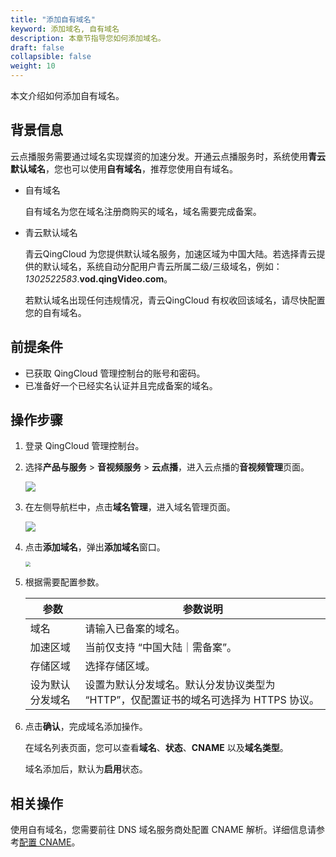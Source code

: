 ```yaml
---
title: "添加自有域名"
keyword: 添加域名, 自有域名
description: 本章节指导您如何添加域名。
draft: false
collapsible: false
weight: 10
---
```


本文介绍如何添加自有域名。

## 背景信息

云点播服务需要通过域名实现媒资的加速分发。开通云点播服务时，系统使用**青云默认域名**，您也可以使用**自有域名**，推荐您使用自有域名。

- 自有域名

  自有域名为您在域名注册商购买的域名，域名需要完成备案。

- 青云默认域名

  青云QingCloud 为您提供默认域名服务，加速区域为中国大陆。若选择青云提供的默认域名，系统自动分配用户青云所属二级/三级域名，例如：*1302522583*.**vod.qingVideo.com**。

  若默认域名出现任何违规情况，青云QingCloud 有权收回该域名，请尽快配置您的自有域名。

## 前提条件

- 已获取 QingCloud 管理控制台的账号和密码。
- 已准备好一个已经实名认证并且完成备案的域名。

## 操作步骤

1. 登录 QingCloud 管理控制台。

2. 选择**产品与服务** > **音视频服务** > **云点播**，进入云点播的**音视频管理**页面。

   ![](/audio_and_video/vod/_images/um_video_list.png)

3. 在左侧导航栏中，点击**域名管理**，进入域名管理页面。

   ![](/audio_and_video/vod/_images/um_domain_list.png)

4. 点击**添加域名**，弹出**添加域名**窗口。

   <img src="/audio_and_video/vod/_images/um_domain_win.png" style="zoom:50%;" />

5. 根据需要配置参数。

   | 参数             | 参数说明                                                     |
   | ---------------- | ------------------------------------------------------------ |
   | 域名             | 请输入已备案的域名。                                         |
   | 加速区域         | 当前仅支持 “中国大陆｜需备案”。                              |
   | 存储区域         | 选择存储区域。                                               |
   | 设为默认分发域名 | 设置为默认分发域名。默认分发协议类型为 “HTTP”，仅配置证书的域名可选择为 HTTPS 协议。 |

6. 点击**确认**，完成域名添加操作。

   在域名列表页面，您可以查看**域名**、**状态**、**CNAME** 以及**域名类型**。
   
   域名添加后，默认为**启用**状态。

## 相关操作

使用自有域名，您需要前往 DNS 域名服务商处配置 CNAME 解析。详细信息请参考[配置 CNAME](../20_config_cname)。
